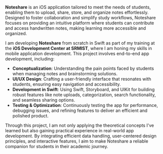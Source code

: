
**Noteshare** is an iOS application tailored to meet the needs of students, enabling them to upload, share, store, and organize notes effortlessly. Designed to foster collaboration and simplify study workflows, Noteshare focuses on providing an intuitive platform where students can contribute and access handwritten notes, making learning more accessible and organized.

I am developing **Noteshare** from scratch in Swift as part of my training at the **iOS Development Center at SRMIST**, where I am honing my skills in mobile application development. This project involves end-to-end app development, including:  
- **Conceptualization**: Understanding the pain points faced by students when managing notes and brainstorming solutions.  
- **UI/UX Design**: Crafting a user-friendly interface that resonates with students, ensuring easy navigation and accessibility.  
- **Development in Swift**: Using Swift, Storyboard, and UIKit for building robust features like note uploads, categorization, search functionality, and seamless sharing options.  
- **Testing & Optimization**: Continuously testing the app for performance, debugging issues, and refining features to deliver an efficient and polished product.  

Through this project, I am not only applying the theoretical concepts I've learned but also gaining practical experience in real-world app development. By integrating efficient data handling, user-centered design principles, and interactive features, I aim to make Noteshare a reliable companion for students in their academic journey.
